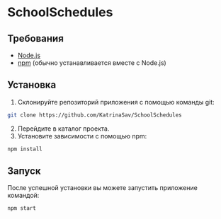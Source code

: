 # SchoolSchedules

## Требования
+ [Node.js](https://nodejs.org/en)
+ [npm](https://www.npmjs.com/) (обычно устанавливается вместе с Node.js)


## Установка
1. Склонируйте репозиторий приложения с помощью команды git:
```bash
git clone https://github.com/KatrinaSav/SchoolSchedules
```

2. Перейдите в каталог проекта.
3. Установите зависимости с помощью npm:
```bash
npm install
```

## Запуск

После успешной установки вы можете запустить приложение командой:
```bash
npm start
```
